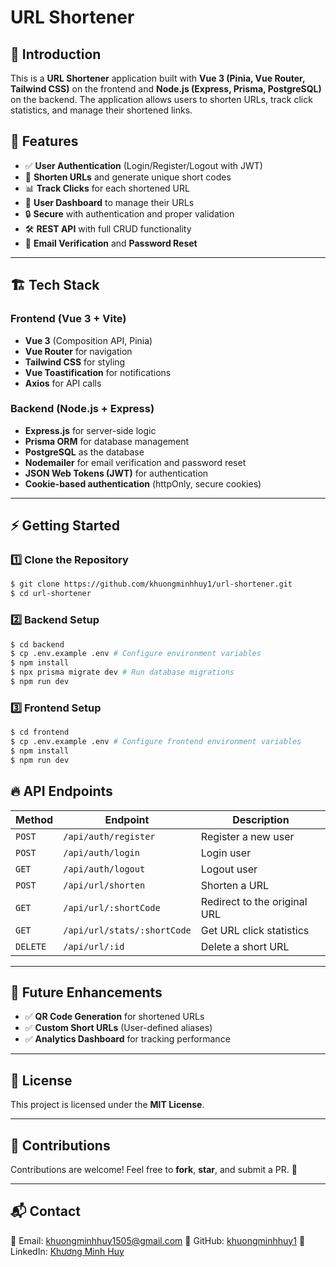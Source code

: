 # URL Shortener

## 🚀 Introduction

This is a **URL Shortener** application built with **Vue 3 (Pinia, Vue Router, Tailwind CSS)** on the frontend and **Node.js (Express, Prisma, PostgreSQL)** on the backend. The application allows users to shorten URLs, track click statistics, and manage their shortened links.

## 📌 Features

- ✅ **User Authentication** (Login/Register/Logout with JWT)
- 🔗 **Shorten URLs** and generate unique short codes
- 📊 **Track Clicks** for each shortened URL
- 📄 **User Dashboard** to manage their URLs
- 🔒 **Secure** with authentication and proper validation
- 🛠 **REST API** with full CRUD functionality
- 📡 **Email Verification** and **Password Reset**

---

## 🏗️ Tech Stack

### Frontend (Vue 3 + Vite)
- **Vue 3** (Composition API, Pinia)
- **Vue Router** for navigation
- **Tailwind CSS** for styling
- **Vue Toastification** for notifications
- **Axios** for API calls

### Backend (Node.js + Express)
- **Express.js** for server-side logic
- **Prisma ORM** for database management
- **PostgreSQL** as the database
- **Nodemailer** for email verification and password reset
- **JSON Web Tokens (JWT)** for authentication
- **Cookie-based authentication** (httpOnly, secure cookies)

---

## ⚡ Getting Started

### 1️⃣ Clone the Repository
```sh
$ git clone https://github.com/khuongminhhuy1/url-shortener.git
$ cd url-shortener
```

### 2️⃣ Backend Setup

```sh
$ cd backend
$ cp .env.example .env # Configure environment variables
$ npm install
$ npx prisma migrate dev # Run database migrations
$ npm run dev
```

### 3️⃣ Frontend Setup

```sh
$ cd frontend
$ cp .env.example .env # Configure frontend environment variables
$ npm install
$ npm run dev
```


## 🔥 API Endpoints

| Method | Endpoint | Description |
|--------|---------|-------------|
| `POST` | `/api/auth/register` | Register a new user |
| `POST` | `/api/auth/login` | Login user |
| `GET` | `/api/auth/logout` | Logout user |
| `POST` | `/api/url/shorten` | Shorten a URL |
| `GET` | `/api/url/:shortCode` | Redirect to the original URL |
| `GET` | `/api/url/stats/:shortCode` | Get URL click statistics |
| `DELETE` | `/api/url/:id` | Delete a short URL |

---

## 🎯 Future Enhancements

- ✅ **QR Code Generation** for shortened URLs
- ✅ **Custom Short URLs** (User-defined aliases)
- ✅ **Analytics Dashboard** for tracking performance

---

## 📜 License

This project is licensed under the **MIT License**.

---

## 🙌 Contributions

Contributions are welcome! Feel free to **fork**, **star**, and submit a PR. 🚀

---

## 📬 Contact

📧 Email: khuongminhhuy1505@gmail.com
🔗 GitHub: [khuongminhhuy1](https://github.com/khuongminhhuy1)
🔗 LinkedIn: [Khương Minh Huy](https://www.linkedin.com/in/khuong-minh-huy/)

